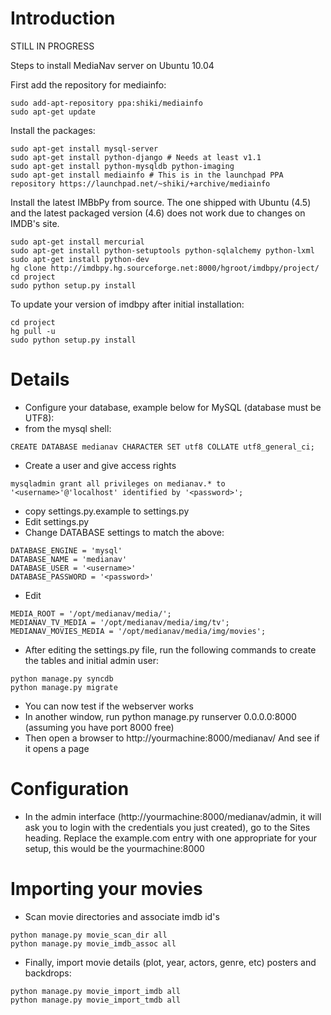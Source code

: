 # Introduction #

STILL IN PROGRESS

Steps to install MediaNav server on Ubuntu 10.04

First add the repository for mediainfo:

```
sudo add-apt-repository ppa:shiki/mediainfo
sudo apt-get update
```

Install the packages:

```
sudo apt-get install mysql-server
sudo apt-get install python-django # Needs at least v1.1
sudo apt-get install python-mysqldb python-imaging
sudo apt-get install mediainfo # This is in the launchpad PPA repository https://launchpad.net/~shiki/+archive/mediainfo
```

Install the latest IMBbPy from source. The one shipped with Ubuntu (4.5) and the latest packaged version (4.6) does not work due to changes on IMDB's site.

```
sudo apt-get install mercurial
sudo apt-get install python-setuptools python-sqlalchemy python-lxml
sudo apt-get install python-dev
hg clone http://imdbpy.hg.sourceforge.net:8000/hgroot/imdbpy/project/
cd project
sudo python setup.py install
```

To update your version of imdbpy after initial installation:

```
cd project
hg pull -u
sudo python setup.py install
```

# Details #

  * Configure your database, example below for MySQL (database must be UTF8):
  * from the mysql shell:
```
CREATE DATABASE medianav CHARACTER SET utf8 COLLATE utf8_general_ci;
```
  * Create a user and give access rights
```
mysqladmin grant all privileges on medianav.* to '<username>'@'localhost' identified by '<password>';
```
  * copy settings.py.example to settings.py
  * Edit settings.py
  * Change DATABASE settings to match the above:
```
DATABASE_ENGINE = 'mysql'
DATABASE_NAME = 'medianav'
DATABASE_USER = '<username>'
DATABASE_PASSWORD = '<password>'
```

  * Edit
```
MEDIA_ROOT = '/opt/medianav/media/';
MEDIANAV_TV_MEDIA = '/opt/medianav/media/img/tv';
MEDIANAV_MOVIES_MEDIA = '/opt/medianav/media/img/movies';
```

  * After editing the settings.py file, run the following commands to create the tables and initial admin user:

```
python manage.py syncdb
python manage.py migrate

```

  * You can now test if the webserver works
  * In another window, run python manage.py runserver 0.0.0.0:8000 (assuming you have port 8000 free)
  * Then open a browser to http://yourmachine:8000/medianav/ And see if it opens a page

# Configuration #

  * In the admin interface (http://yourmachine:8000/medianav/admin, it will ask you to login with the credentials you just created), go to the Sites heading. Replace the example.com entry with one appropriate for your setup, this would be the yourmachine:8000

# Importing your movies #

  * Scan movie directories and associate imdb id's
```
python manage.py movie_scan_dir all
python manage.py movie_imdb_assoc all
```

  * Finally, import movie details (plot, year, actors, genre, etc) posters and backdrops:

```
python manage.py movie_import_imdb all
python manage.py movie_import_tmdb all
```